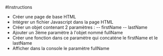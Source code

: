 #Instructions
- Créer une page de base HTML
- Intégrer un fichier Javascript dans la page HTML
- Créer un objet contenant 2 paramètres :
-- firstName
-- lastName
- Ajouter un 3ème paramètre à l'objet nommé fullName
- Créer une fonction dans ce paramètre qui concaténe le firstName et le lastName
- Afficher dans la console le paramètre fullName

